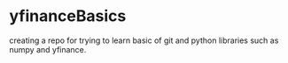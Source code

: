 # yfinanceBasics

creating a repo for trying to learn basic of git and python libraries such as numpy and yfinance.
